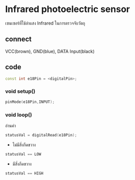 # Infrared photoelectric sensor

เซนเซอร์ที่ใช้ลำแสง Infrared ในการตรวจจับวัตถุ

## connect
VCC(brown), GND(blue), DATA Input(black)

## code
```C++
const int e18Pin = <digitalPin>;
```
### void setup()
```C++
pinMode(e18Pin,INPUT);
```
### void loop()
อ่านค่า
```C++
statusVal = digitalRead(e18Pin);
```
- ไม่มีสิ่งกีดขวาง
```C++
statusVal == LOW
```
- มีสิ่งกีดขวาง
```C++
statusVal == HIGH
```